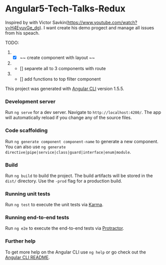 # Angular5-Tech-Talks-Redux
Inspired by <State in Angular Applications> with Victor Savkin(https://www.youtube.com/watch?v=H4EyuvGe_dg).
I want create his demo progect and manage all issues from his speach.

TODO:
1. - [x] ~~ create component with layout ~~
2. - []  separete all to 3 components with route
3. - []  add functions to top filter component

This project was generated with [Angular CLI](https://github.com/angular/angular-cli) version 1.5.5.
### Development server
Run `ng serve` for a dev server. Navigate to `http://localhost:4200/`. The app will automatically reload if you change any of the source files.

### Code scaffolding

Run `ng generate component component-name` to generate a new component. You can also use `ng generate directive|pipe|service|class|guard|interface|enum|module`.

### Build

Run `ng build` to build the project. The build artifacts will be stored in the `dist/` directory. Use the `-prod` flag for a production build.

### Running unit tests

Run `ng test` to execute the unit tests via [Karma](https://karma-runner.github.io).

### Running end-to-end tests

Run `ng e2e` to execute the end-to-end tests via [Protractor](http://www.protractortest.org/).

### Further help

To get more help on the Angular CLI use `ng help` or go check out the [Angular CLI README](https://github.com/angular/angular-cli/blob/master/README.md).

